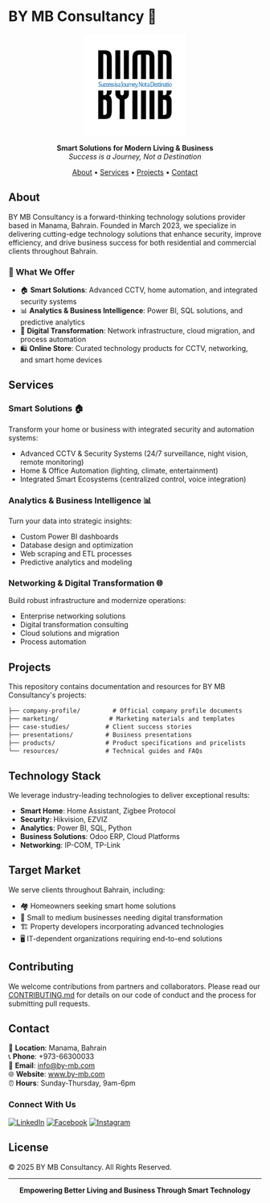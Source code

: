 # BY MB Consultancy 🏢

<p align="center">
  <img src="logo/Logo-text-black.svg" alt="BY MB Consultancy Logo" width="200"/>
</p>

<p align="center">
  <strong>Smart Solutions for Modern Living & Business</strong><br>
  <em>Success is a Journey, Not a Destination</em>
</p>

<p align="center">
  <a href="#about">About</a> •
  <a href="#services">Services</a> •
  <a href="#projects">Projects</a> •
  <a href="#contact">Contact</a>
</p>

## About

BY MB Consultancy is a forward-thinking technology solutions provider based in Manama, Bahrain. Founded in March 2023, we specialize in delivering cutting-edge technology solutions that enhance security, improve efficiency, and drive business success for both residential and commercial clients throughout Bahrain.

### 🌟 What We Offer

- 🏠 **Smart Solutions**: Advanced CCTV, home automation, and integrated security systems
- 📊 **Analytics & Business Intelligence**: Power BI, SQL solutions, and predictive analytics
- 🔄 **Digital Transformation**: Network infrastructure, cloud migration, and process automation
- 🛍️ **Online Store**: Curated technology products for CCTV, networking, and smart home devices

## Services

### Smart Solutions 🏠
Transform your home or business with integrated security and automation systems:
- Advanced CCTV & Security Systems (24/7 surveillance, night vision, remote monitoring)
- Home & Office Automation (lighting, climate, entertainment)
- Integrated Smart Ecosystems (centralized control, voice integration)

### Analytics & Business Intelligence 📊
Turn your data into strategic insights:
- Custom Power BI dashboards
- Database design and optimization
- Web scraping and ETL processes
- Predictive analytics and modeling

### Networking & Digital Transformation 🌐
Build robust infrastructure and modernize operations:
- Enterprise networking solutions
- Digital transformation consulting
- Cloud solutions and migration
- Process automation

## Projects

This repository contains documentation and resources for BY MB Consultancy's projects:

```
├── company-profile/         # Official company profile documents
├── marketing/              # Marketing materials and templates
├── case-studies/          # Client success stories
├── presentations/         # Business presentations
├── products/              # Product specifications and pricelists
└── resources/             # Technical guides and FAQs
```

## Technology Stack

We leverage industry-leading technologies to deliver exceptional results:

- **Smart Home**: Home Assistant, Zigbee Protocol
- **Security**: Hikvision, EZVIZ
- **Analytics**: Power BI, SQL, Python
- **Business Solutions**: Odoo ERP, Cloud Platforms
- **Networking**: IP-COM, TP-Link

## Target Market

We serve clients throughout Bahrain, including:
- 🏘️ Homeowners seeking smart home solutions
- 💼 Small to medium businesses needing digital transformation
- 🏗️ Property developers incorporating advanced technologies
- 🖥️ IT-dependent organizations requiring end-to-end solutions

## Contributing

We welcome contributions from partners and collaborators. Please read our [CONTRIBUTING.md](CONTRIBUTING.md) for details on our code of conduct and the process for submitting pull requests.

## Contact

📍 **Location**: Manama, Bahrain  
📞 **Phone**: +973-66300033  
📧 **Email**: info@by-mb.com  
🌐 **Website**: www.by-mb.com  
⏰ **Hours**: Sunday-Thursday, 9am-6pm  

### Connect With Us
[![LinkedIn](https://img.shields.io/badge/LinkedIn-0077B5?style=for-the-badge&logo=linkedin&logoColor=white)](https://www.linkedin.com/company/by-mb)
[![Facebook](https://img.shields.io/badge/Facebook-1877F2?style=for-the-badge&logo=facebook&logoColor=white)](https://www.facebook.com/bymbcom)
[![Instagram](https://img.shields.io/badge/Instagram-E4405F?style=for-the-badge&logo=instagram&logoColor=white)](https://www.instagram.com/bymbcom)

## License

© 2025 BY MB Consultancy. All Rights Reserved.

---

<p align="center">
  <strong>Empowering Better Living and Business Through Smart Technology</strong>
</p>

